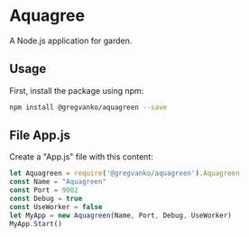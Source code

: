 # Aquagree
A Node.js application for garden.

## Usage
First, install the package using npm:
```bash
npm install @gregvanko/aquagreen --save
```

## File App.js
Create a "App.js" file with this content:
```js
let Aquagreen = require('@gregvanko/aquagreen').Aquagreen
const Name = "Aquagreen"
const Port = 9002
const Debug = true
const UseWorker = false
let MyApp = new Aquagreen(Name, Port, Debug, UseWorker)
MyApp.Start()
```